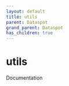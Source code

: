```yaml
---
layout: default
title: utils
parent: Dataspot
grand_parent: Dataspot
has_children: true
---
```


# utils

Documentation
